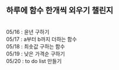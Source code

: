 ## 하루에 함수 한개씩 외우기 챌린지
<br>
05/16 : 윤년 구하기<br>
05/17 : a부터 b까지 더하는 함수<br>
05/18 : 최솟값 구하는 함수<br>
05/19 : 낮은 가격순 구하기<br>
05/20 : to do list 만들기 <br>